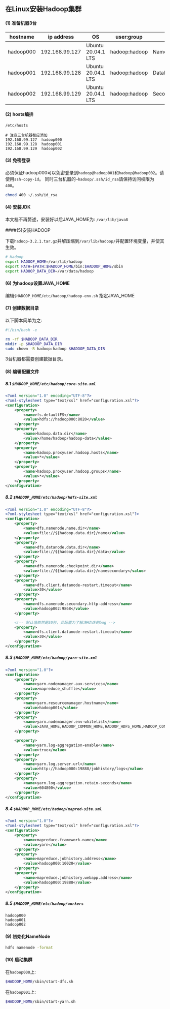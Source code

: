 ## 在Linux安装Hadoop集群

#### (1) 准备机器3台

hostname    | ip address         | OS                 | user:group           | role
----------|----------------------|--------------------|----------------------|--------------------------------------------
hadoop000  | 192.168.99.127      | Ubuntu 20.04.1 LTS | hadoop:hadoop        | NameNode,DataNode,NodeManager,JobHistoryServer
hadoop001  | 192.168.99.128      | Ubuntu 20.04.1 LTS | hadoop:hadoop        | DataNode,ResourceManager,NodeManager,DataNode
hadoop002  | 192.168.99.129      | Ubuntu 20.04.1 LTS | hadoop:hadoop        | SecondaryNameNode,NodeManager,DataNode

#### (2) hosts编排

`/etc/hosts`

```
# 注意三台机器都应添加
192.168.99.127  hadoop000
192.168.99.128  hadoop001
192.168.99.129  hadoop002
```

#### (3) 免密登录

必须保证hadoop000可以免密登录到`hadoop@hadoop001`和`hadoop@hadoop002`。请使用`ssh-copy-id`。
同时三台机器的`~hadoop/.ssh/id_rsa`请保持访问权限为`400`。

```bash
chmod 400 ~/.ssh/id_rsa
```

#### (4) 安装JDK

本文档不再赘述，安装好以后JAVA_HOME为: `/var/lib/java8`

####(5)安装HADOOP

下载`hadoop-3.2.1.tar.gz`并解压缩到`/var/lib/hadoop/`并配置环境变量，并使其生效。

```bash
# Hadoop
export HADOOP_HOME=/var/lib/hadoop
export PATH=$PATH:$HADOOP_HOME/bin:$HADOOP_HOME/sbin
export HADOOP_DATA_DIR=/var/data/hadoop
```

#### (6) 为hadoop设置JAVA_HOME

编辑`$HADOOP_HOME/etc/hadoop/hadoop-env.sh` 指定JAVA_HOME

#### (7) 创建数据目录

以下脚本简单为之:

```bash
#!/bin/bash -e

rm -rf $HADOOP_DATA_DIR
mkdir -p $HADOOP_DATA_DIR
sudo chown -R hadoop:hadoop $HADOOP_DATA_DIR
```

3台机器都需要创建数据目录。

#### (8) 编辑配置文件

##### 8.1 `$HADOOP_HOME/etc/hadoop/core-site.xml`

```xml
<?xml version="1.0" encoding="UTF-8"?>
<?xml-stylesheet type="text/xsl" href="configuration.xsl"?>
<configuration>
    <property>
        <name>fs.defaultFS</name>
        <value>hdfs://hadoop000:8020</value>
    </property>
    <property>
        <name>hadoop.data.dir</name>
        <value>/home/hadoop/hadoop-data</value>
    </property>
    <property>
        <name>hadoop.proxyuser.hadoop.hosts</name>
        <value>*</value>
    </property>
    <property>
        <name>hadoop.proxyuser.hadoop.groups</name>
        <value>*</value>
    </property>
</configuration>
```

##### 8.2 `$HADOOP_HOME/etc/hadoop/hdfs-site.xml`

```xml
<?xml version="1.0" encoding="UTF-8"?>
<?xml-stylesheet type="text/xsl" href="configuration.xsl"?>
<configuration>
    <property>
        <name>dfs.namenode.name.dir</name>
        <value>file://${hadoop.data.dir}/name</value>
    </property>
    <property>
        <name>dfs.datanode.data.dir</name>
        <value>file://${hadoop.data.dir}/data</value>
    </property>
    <property>
        <name>dfs.namenode.checkpoint.dir</name>
        <value>file://${hadoop.data.dir}/namesecondary</value>
    </property>
    <property>
        <name>dfs.client.datanode-restart.timeout</name>
        <value>30</value>
    </property>
    <property>
        <name>dfs.namenode.secondary.http-address</name>
        <value>hadoop002:9868</value>
    </property>

    <!-- 默认值依然是30秒，此配置为了解决HIVE的bug -->
    <property>
        <name>dfs.client.datanode-restart.timeout</name>
        <value>30</value>
    </property>
</configuration>
```

##### 8.3 `$HADOOP_HOME/etc/hadoop/yarn-site.xml`

```xml
<?xml version="1.0"?>
<configuration>
    <property>
        <name>yarn.nodemanager.aux-services</name>
        <value>mapreduce_shuffle</value>
    </property>
    <property>
        <name>yarn.resourcemanager.hostname</name>
        <value>hadoop001</value>
    </property>
    <property>
        <name>yarn.nodemanager.env-whitelist</name>
        <value>JAVA_HOME,HADOOP_COMMON_HOME,HADOOP_HDFS_HOME,HADOOP_CONF_DIR,CLASSPATH_PREPEND_DISTCACHE,HADOOP_YARN_HOME,HADOOP_MAPRED_HOME</value>
    </property>

    <property>
        <name>yarn.log-aggregation-enable</name>
        <value>true</value>
    </property>
    <property>
        <name>yarn.log.server.url</name>
        <value>http://hadoop000:19888/jobhistory/logs</value>
    </property>
    <property>
        <name>yarn.log-aggregation.retain-seconds</name>
        <value>604800</value>
    </property>
</configuration>
```

##### 8.4 `$HADOOP_HOME/etc/hadoop/mapred-site.xml`

```xml
<?xml version="1.0"?>
<?xml-stylesheet type="text/xsl" href="configuration.xsl"?>
<configuration>
    <property>
        <name>mapreduce.framework.name</name>
        <value>yarn</value>
    </property>
    <property>
        <name>mapreduce.jobhistory.address</name>
        <value>hadoop000:10020</value>
    </property>
    <property>
        <name>mapreduce.jobhistory.webapp.address</name>
        <value>hadoop000:19888</value>
    </property>
</configuration>
```

##### 8.5 `$HADOOP_HOME/etc/hadoop/workers`

```text
hadoop000
hadoop001
hadoop002
```

#### (9) 初始化NameNode

```bash
hdfs namenode -format
```

#### (10) 启动集群

在`hadoop000`上:

```bash
$HADOOP_HOME/sbin/start-dfs.sh
```

在`hadoop001`上:

```bash
$HADOOP_HOME/sbin/start-yarn.sh
```
